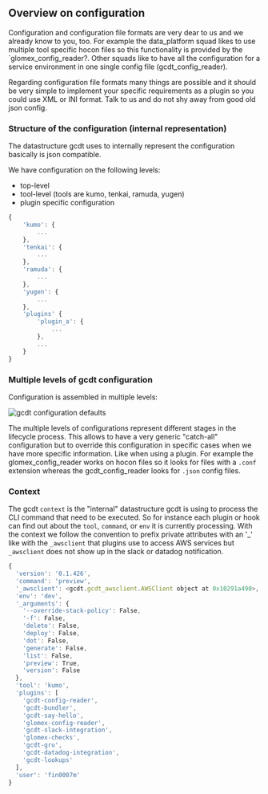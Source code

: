 ## Overview on configuration

Configuration and configuration file formats are very dear to us and we already know to you, too. For example the data_platform squad likes to use multiple tool specific hocon files so this functionality is provided by the `glomex_config_reader?. Other squads like to have all the configuration for a service environment in one single config file (gcdt_config_reader).

Regarding configuration file formats many things are possible and it should be very simple to implement your specific requirements as a plugin so you could use XML or INI format. Talk to us and do not shy away from good old json config.


### Structure of the configuration (internal representation)

The datastructure gcdt uses to internally represent the configuration basically is json compatible.

We have configuration on the following levels:

* top-level
* tool-level (tools are kumo, tenkai, ramuda, yugen)
* plugin specific configuration

``` js
{
    'kumo': {
        ...
    },
    'tenkai': {
        ...
    },
    'ramuda': {
        ...
    },
    'yugen': {
        ...
    },
    'plugins' {
        'plugin_a': {
            ...
        },
        ...
    }
}
```


### Multiple levels of gcdt configuration

Configuration is assembled in multiple levels:

![gcdt configuration defaults](/_static/images/gcdt_configuration.png "gcdt configuration defaults")

The multiple levels of configurations represent different stages in the lifecycle process. This allows to have a very generic "catch-all" configuration but to override this configuration in specific cases when we have more specific information. Like when using a plugin. For example the glomex_config_reader works on hocon files so it looks for files with a `.conf` extension whereas the gcdt_config_reader looks for `.json` config files.


### Context

The gcdt `context` is the "internal" datastructure gcdt is using to process the CLI command that need to be executed. So for instance each plugin or hook can find out about the `tool`, `command`, or `env` it is currently processing. With the context we follow the convention to prefix private attributes with an '_' like with the `_awsclient` that plugins use to access AWS services but `_awsclient` does not show up in the slack or datadog notification.

``` js
{
  'version': '0.1.426',
  'command': 'preview',
  '_awsclient': <gcdt.gcdt_awsclient.AWSClient object at 0x10291a490>,
  'env': 'dev',
  '_arguments': {
    '--override-stack-policy': False,
    '-f': False,
    'delete': False,
    'deploy': False,
    'dot': False,
    'generate': False,
    'list': False,
    'preview': True,
    'version': False
  },
  'tool': 'kumo',
  'plugins': [
    'gcdt-config-reader',
    'gcdt-bundler',
    'gcdt-say-hello',
    'glomex-config-reader',
    'gcdt-slack-integration',
    'glomex-checks',
    'gcdt-gru',
    'gcdt-datadog-integration',
    'gcdt-lookups'
  ],
  'user': 'fin0007m'
}
```
